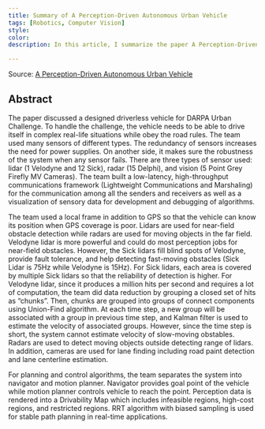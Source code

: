 ```yaml
---
title: Summary of A Perception-Driven Autonomous Urban Vehicle
tags: [Robotics, Computer Vision]
style: 
color: 
description: In this article, I summarize the paper A Perception-Driven Autonomous Urban Vehicle.

---
```


Source: [A Perception-Driven Autonomous Urban Vehicle](https://link.springer.com/chapter/10.1007/978-3-642-03991-1_5)

## Abstract

The paper discussed a designed driverless vehicle for DARPA Urban Challenge. To handle the challenge, the vehicle needs to be able to drive itself in complex real-life situations while obey the road rules. The team used many sensors of different types. The redundancy of sensors increases the need for power supplies. On another side, it makes sure the robustness of the system when any sensor fails. There are three types of sensor used: lidar (1 Velodyne and 12 Sick), radar (15 Delphi), and vision (5 Point Grey Firefly MV Cameras). The team built a low-latency, high-throughput communications framework (Lightweight Communications and Marshaling) for the communication among all the senders and receivers as well as a visualization of sensory data for development and debugging of algorithms. 

The team used a local frame in addition to GPS so that the vehicle can know its position when GPS coverage is poor. Lidars are used for near-field obstacle detection while radars are used for moving objects in the far field. Velodyne lidar is more powerful and could do most perception jobs for near-field obstacles. However, the Sick lidars fill blind spots of Velodyne, provide fault tolerance, and help detecting fast-moving obstacles (Sick Lidar is 75Hz while Velodyne is 15Hz). For Sick lidars, each area is covered by multiple Sick lidars so that the reliability of detection is higher. For Velodyne lidar, since it produces a million hits per second and requires a lot of computation, the team did data reduction by grouping a closed set of hits as “chunks”. Then, chunks are grouped into groups of connect components using Union-Find algorithm. At each time step, a new group will be associated with a group in previous time step, and Kalman filter is used to estimate the velocity of associated groups. However, since the time step is short, the system cannot estimate velocity of slow-moving obstables. Radars are used to detect moving objects outside detecting range of lidars. In addition, cameras are used for lane finding including road paint detection and lane centerline estimation.  

For planning and control algorithms, the team separates the system into navigator and motion planner. Navigator provides goal point of the vehicle while motion planner controls vehicle to reach the point. Perception data is rendered into a Drivability Map which includes infeasible regions, high-cost regions, and restricted regions. RRT algorithm with biased sampling is used for stable path planning in real-time applications.